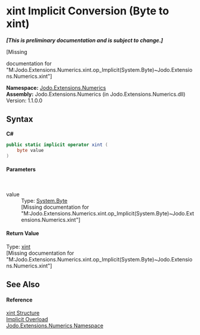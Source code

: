 # xint&nbsp;Implicit Conversion (Byte to xint)
 _**\[This is preliminary documentation and is subject to change.\]**_

\[Missing <summary> documentation for "M:Jodo.Extensions.Numerics.xint.op_Implicit(System.Byte)~Jodo.Extensions.Numerics.xint"\]

**Namespace:**&nbsp;<a href="N_Jodo_Extensions_Numerics">Jodo.Extensions.Numerics</a><br />**Assembly:**&nbsp;Jodo.Extensions.Numerics (in Jodo.Extensions.Numerics.dll) Version: 1.1.0.0

## Syntax

**C#**<br />
``` C#
public static implicit operator xint (
	byte value
)
```


#### Parameters
&nbsp;<dl><dt>value</dt><dd>Type: <a href="https://docs.microsoft.com/dotnet/api/system.byte" target="_blank" rel="noopener noreferrer">System.Byte</a><br />\[Missing <param name="value"/> documentation for "M:Jodo.Extensions.Numerics.xint.op_Implicit(System.Byte)~Jodo.Extensions.Numerics.xint"\]</dd></dl>

#### Return Value
Type: <a href="T_Jodo_Extensions_Numerics_xint">xint</a><br />\[Missing <returns> documentation for "M:Jodo.Extensions.Numerics.xint.op_Implicit(System.Byte)~Jodo.Extensions.Numerics.xint"\]

## See Also


#### Reference
<a href="T_Jodo_Extensions_Numerics_xint">xint Structure</a><br /><a href="Overload_Jodo_Extensions_Numerics_xint_op_Implicit">Implicit Overload</a><br /><a href="N_Jodo_Extensions_Numerics">Jodo.Extensions.Numerics Namespace</a><br />